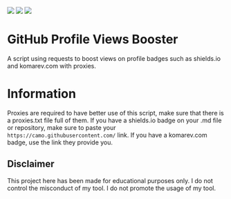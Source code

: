 ![](https://img.shields.io/github/watchers/9xw/github-profile-views-booster?style=social) ![](https://img.shields.io/github/stars/9xw/github-profile-views-booster?style=social) ![](https://img.shields.io/github/forks/9xw/github-profile-views-booster?style=social)

# GitHub Profile Views Booster
A script using requests to boost views on profile badges such as shields.io and komarev.com with proxies.

# Information
Proxies are required to have better use of this script, make sure that there is a proxies.txt file full of them. If you have a shields.io badge on your .md file or repository, make sure to paste your ```https://camo.githubusercontent.com/``` link. If you have a komarev.com badge, use the link they provide you.

## Disclaimer
This project here has been made for educational purposes only. I do not control the misconduct of my tool. I do not promote the usage of my tool.
